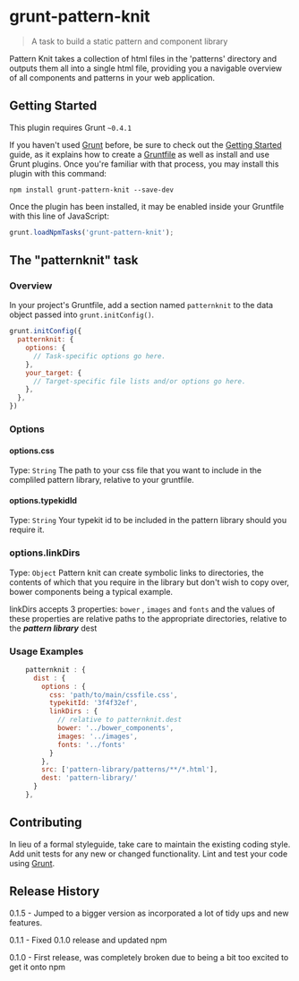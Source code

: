 # grunt-pattern-knit

> A task to build a static pattern and component library

Pattern Knit takes a collection of html files in the 'patterns' directory and outputs them all into a single html file, providing you a navigable overview of all components and patterns in your web application.


## Getting Started
This plugin requires Grunt `~0.4.1`

If you haven't used [Grunt](http://gruntjs.com/) before, be sure to check out the [Getting Started](http://gruntjs.com/getting-started) guide, as it explains how to create a [Gruntfile](http://gruntjs.com/sample-gruntfile) as well as install and use Grunt plugins. Once you're familiar with that process, you may install this plugin with this command:

```shell
npm install grunt-pattern-knit --save-dev
```

Once the plugin has been installed, it may be enabled inside your Gruntfile with this line of JavaScript:

```js
grunt.loadNpmTasks('grunt-pattern-knit');
```

## The "patternknit" task

### Overview
In your project's Gruntfile, add a section named `patternknit` to the data object passed into `grunt.initConfig()`.

```js
grunt.initConfig({
  patternknit: {
    options: {
      // Task-specific options go here.
    },
    your_target: {
      // Target-specific file lists and/or options go here.
    },
  },
})
```

### Options

#### options.css
Type: `String`
The path to your css file that you want to include in the compliled pattern library, relative to your gruntfile.


#### options.typekidId
Type: `String`
Your typekit id to be included in the pattern library should you require it.

### options.linkDirs
Type: `Object`
Pattern knit can create symbolic links to directories, the contents of which that you require in the library but don't wish to copy over, bower components being a typical example.

linkDirs accepts 3 properties: `bower` , `images` and `fonts` and the values of these properties are relative paths to the appropriate directories, relative to the ***pattern library*** dest

### Usage Examples
```js
    patternknit : {
      dist : {
        options : {
          css: 'path/to/main/cssfile.css',
          typekitId: '3f4f32ef',
          linkDirs : {
            // relative to patternknit.dest
            bower: '../bower_components',
            images: '../images',
            fonts: '../fonts'
          }
        },
        src: ['pattern-library/patterns/**/*.html'],
        dest: 'pattern-library/'
      }
    },
```


## Contributing
In lieu of a formal styleguide, take care to maintain the existing coding style. Add unit tests for any new or changed functionality. Lint and test your code using [Grunt](http://gruntjs.com/).

## Release History

0.1.5 - Jumped to a bigger version as incorporated a lot of tidy ups and new features.

0.1.1 - Fixed 0.1.0 release and updated npm

0.1.0 - First release, was completely broken due to being a bit too excited to get it onto npm
